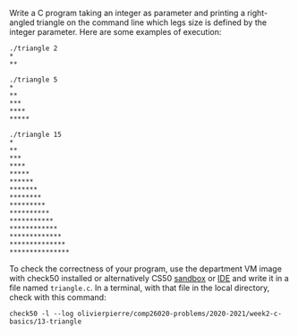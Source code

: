 Write a C program taking an integer as parameter and printing a right-angled
triangle on the command line which legs size is defined by the integer
parameter. Here are some examples of execution:

```
./triangle 2
*
**

./triangle 5
*
**
***
****
*****

./triangle 15
*
**
***
****
*****
******
*******
********
*********
**********
***********
************
*************
**************
***************
```

To check the correctness of your program, use the department VM image with check50 installed or alternatively CS50 [sandbox](sandbox.cs50.io)
or [IDE](ide.cs50.io) and write it in a file named `triangle.c`. In a
terminal, with that file in the local directory, check with this command:

```shell
check50 -l --log olivierpierre/comp26020-problems/2020-2021/week2-c-basics/13-triangle
```
